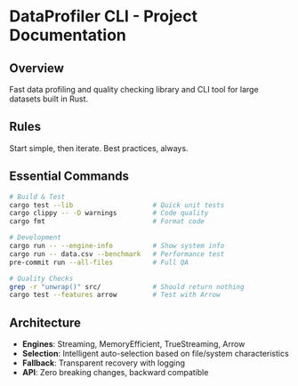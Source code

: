 # DataProfiler CLI - Project Documentation

## Overview

Fast data profiling and quality checking library and CLI tool for large datasets built in Rust.

## Rules

Start simple, then iterate.
Best practices, always.

## Essential Commands

```bash
# Build & Test
cargo test --lib                    # Quick unit tests
cargo clippy -- -D warnings         # Code quality
cargo fmt                           # Format code

# Development
cargo run -- --engine-info          # Show system info
cargo run -- data.csv --benchmark   # Performance test
pre-commit run --all-files          # Full QA

# Quality Checks
grep -r "unwrap()" src/             # Should return nothing
cargo test --features arrow         # Test with Arrow
```

## Architecture

- **Engines**: Streaming, MemoryEfficient, TrueStreaming, Arrow
- **Selection**: Intelligent auto-selection based on file/system characteristics
- **Fallback**: Transparent recovery with logging
- **API**: Zero breaking changes, backward compatible

